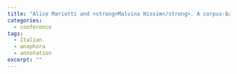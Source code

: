 ```yaml
---
title: "Alice Mariotti and <strong>Malvina Nissim</strong>. A corpus-based account of the Italian particle “ne”. In Roberto Basili, Alessandro Lenci, Bernardo Magnini (eds.), <em>Proceedings of the First Italian Conference on Computational Linguistics (CLiC-it 2014)</em>, 9-10 December, Pisa, 2014."
categories: 
  - conference
tags:
  - Italian
  - anaphora
  - annotation
excerpt: ""
---
```




